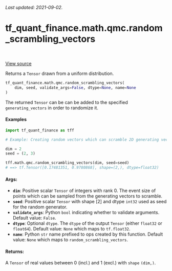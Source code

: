 <!--
This file is generated by a tool. Do not edit directly.
For open-source contributions the docs will be updated automatically.
-->

*Last updated: 2021-09-02.*

<div itemscope itemtype="http://developers.google.com/ReferenceObject">
<meta itemprop="name" content="tf_quant_finance.math.qmc.random_scrambling_vectors" />
<meta itemprop="path" content="Stable" />
</div>

# tf_quant_finance.math.qmc.random_scrambling_vectors

<!-- Insert buttons and diff -->

<table class="tfo-notebook-buttons tfo-api" align="left">
</table>

<a target="_blank" href="https://github.com/google/tf-quant-finance/blob/master/tf_quant_finance/math/qmc/lattice_rule.py">View source</a>



Returns a `Tensor` drawn from a uniform distribution.

```python
tf_quant_finance.math.qmc.random_scrambling_vectors(
    dim, seed, validate_args=False, dtype=None, name=None
)
```



<!-- Placeholder for "Used in" -->

The returned `Tensor` can be can be added to the specified
`generating_vectors` in order to randomize it.

#### Examples

```python
import tf_quant_finance as tff

# Example: Creating random vectors which can scramble 2D generating vectors.

dim = 2
seed = (2, 3)

tff.math.qmc.random_scrambling_vectors(dim, seed=seed)
# ==> tf.Tensor([0.17481351, 0.9780868], shape=(2,), dtype=float32)
```

#### Args:


* <b>`dim`</b>: Positive scalar `Tensor` of integers with rank 0. The event size of
  points which can be sampled from the generating vectors to scramble.
* <b>`seed`</b>: Positive scalar `Tensor` with shape [2] and dtype `int32` used as seed
  for the random generator.
* <b>`validate_args`</b>: Python `bool` indicating whether to validate arguments.
  Default value: `False`.
* <b>`dtype`</b>: Optional `dtype`. The `dtype` of the output `Tensor` (either
  `float32` or `float64`).
  Default value: `None` which maps to `tf.float32`.
* <b>`name`</b>: Python `str` name prefixed to ops created by this function.
  Default value: `None` which maps to `random_scrambling_vectors`.


#### Returns:

A `Tensor` of real values between 0 (incl.) and 1 (excl.) with `shape`
`(dim,)`.
